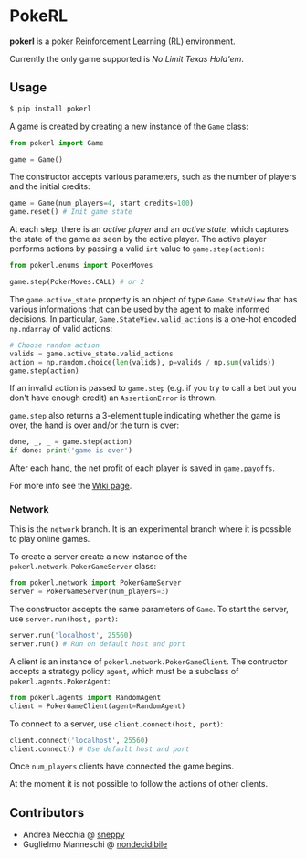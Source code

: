 # PokeRL

**pokerl** is a poker Reinforcement Learning (RL) environment.

Currently the only game supported is _No Limit Texas Hold'em_.

Usage
-----

```bash
$ pip install pokerl
```

A game is created by creating a new instance of the `Game` class:

```python
from pokerl import Game

game = Game()
```

The constructor accepts various parameters, such as the number of players and the initial credits:

```python
game = Game(num_players=4, start_credits=100)
game.reset() # Init game state
```

At each step, there is an _active player_ and an _active state_, which captures the state of the game as seen by the active player.
The active player performs actions by passing a valid `int` value to `game.step(action)`:

```python
from pokerl.enums import PokerMoves

game.step(PokerMoves.CALL) # or 2
```

The `game.active_state` property is an object of type `Game.StateView` that has various informations that can be used by the agent to make informed decisions.
In particular, `Game.StateView.valid_actions` is a one-hot encoded `np.ndarray` of valid actions:

```python
# Choose random action
valids = game.active_state.valid_actions
action = np.random.choice(len(valids), p=valids / np.sum(valids))
game.step(action)
```

If an invalid action is passed to `game.step` (e.g. if you try to call a bet but you don't have enough credit) an `AssertionError` is thrown.

`game.step` also returns a 3-element tuple indicating whether the game is over, the hand is over and/or the turn is over:

```python
done, _, _ = game.step(action)
if done: print('game is over')
```

After each hand, the net profit of each player is saved in `game.payoffs`.

For more info see the [Wiki page](https://github.com/nondecidibile/pokerl/wiki).

### Network

This is the `network` branch. It is an experimental branch where it is possible to play online games.

To create a server create a new instance of the `pokerl.network.PokerGameServer` class:

```python
from pokerl.network import PokerGameServer
server = PokerGameServer(num_players=3)
```

The constructor accepts the same parameters of `Game`.
To start the server, use `server.run(host, port)`:

```python
server.run('localhost', 25560)
server.run() # Run on default host and port
```

A client is an instance of `pokerl.network.PokerGameClient`.
The contructor accepts a strategy policy `agent`, which must be a subclass of `pokerl.agents.PokerAgent`:

```python
from pokerl.agents import RandomAgent
client = PokerGameClient(agent=RandomAgent)
```

To connect to a server, use `client.connect(host, port)`:

```python
client.connect('localhost', 25560)
client.connect() # Use default host and port
```

Once `num_players` clients have connected the game begins.

At the moment it is not possible to follow the actions of other clients.

Contributors
------------

- Andrea Mecchia @ [sneppy](https://github.com/sneppy)
- Guglielmo Manneschi @ [nondecidibile](https://github.com/nondecidibile)